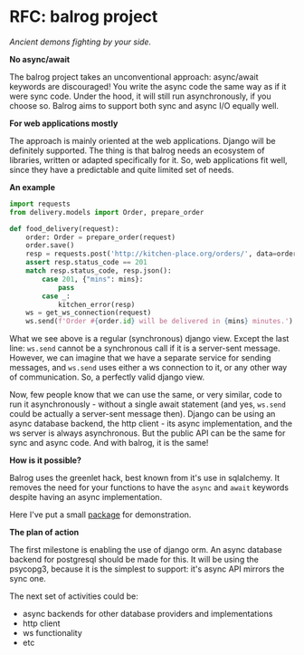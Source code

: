 # RFC: balrog project

*Ancient demons fighting by your side.*

**No async/await**

The balrog project takes an unconventional approach: async/await keywords are discouraged!
You write the async code the same way as if it were sync code.
Under the hood, it will still run asynchronously, if you choose so. Balrog aims to support both sync and async I/O equally well.

**For web applications mostly**

The approach is mainly oriented at the web applications. Django will be definitely supported.
The thing is that balrog needs an ecosystem of libraries, written or adapted specifically for it.
So, web applications fit well, since they have a predictable and quite limited set of needs.

**An example**

```python
import requests
from delivery.models import Order, prepare_order

def food_delivery(request):
    order: Order = prepare_order(request)
    order.save()
    resp = requests.post('http://kitchen-place.org/orders/', data=order.as_dict())
    assert resp.status_code == 201
    match resp.status_code, resp.json():
        case 201, {"mins": mins}:
            pass
        case _:
            kitchen_error(resp)
    ws = get_ws_connection(request)
    ws.send(f'Order #{order.id} will be delivered in {mins} minutes.')
```

What we see above is a regular (synchronous) django view. Except the last line: `ws.send` cannot be a synchronous call
if it is a server-sent message. However, we can imagine that we have a separate service for sending messages, and
`ws.send` uses either a ws connection to it, or any other way of communication. So, a perfectly valid django view.

Now, few people know that we can use the same, or very similar, code to run it asynchronously - without a single
await statement (and yes, `ws.send` could be actually a server-sent message then). Django can be
using an async database backend, the http client - its async implementation, and the ws server is always
asynchronous. But the public API can be the same for sync and async code. And with balrog, it is the same!

**How is it possible?**

Balrog uses the greenlet hack, best known from it's use in sqlalchemy. It removes the need for your functions to have the
`async` and `await` keywords despite having an async implementation.

Here I've put a small [package](https://github.com/balrogproject/greenbrew) for demonstration.

**The plan of action**

The first milestone is enabling the use of django orm. An async database backend for postgresql should be made for this.
It will be using the psycopg3, because it is the simplest to support: it's async API mirrors the sync one.

The next set of activities could be:

- async backends for other database providers and implementations
- http client
- ws functionality
- etc
